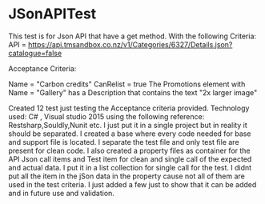 # JSonAPITest
This test is for  Json API that have a get method. With the following Criteria:
API = https://api.tmsandbox.co.nz/v1/Categories/6327/Details.json?catalogue=false

Acceptance Criteria:

Name = "Carbon credits"
CanRelist = true
The Promotions element with Name = "Gallery" has a Description that contains the text "2x larger image"

Created 12 test just testing the Acceptance criteria provided.
Technology used:
C# , Visual studio 2015 using the following reference: Restsharp,Souldly,Nunit etc.
I just put it in a single project but in reality it should be separated.
I created a base where every code needed for base and support file is located.
I separate the test file and only test file are present for clean code.
I also created a property files as container for the API Json call items and Test item for clean
and single call of the expected and actual data.
I put it in a list collection for single call for the test.
I didnt put all the item in the jSon data in the property cause not all of them are used in the test criteria.
I just added a few just to show that it can be added and in future use and validation.
